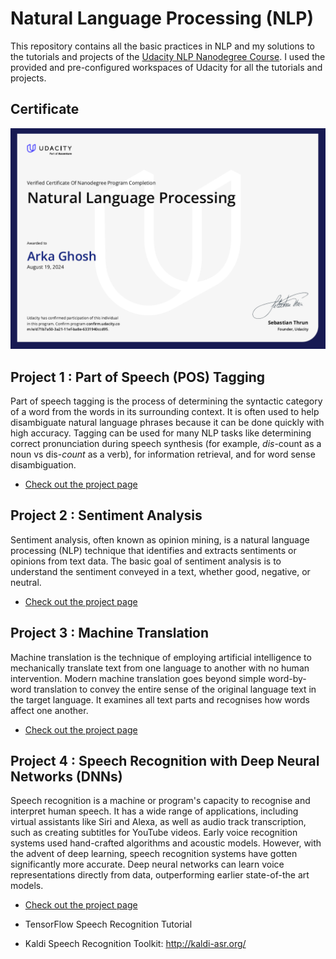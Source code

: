 # Natural Language Processing (NLP)

This repository contains all the basic practices in NLP and my solutions to the tutorials and projects of the [Udacity NLP Nanodegree Course](https://www.udacity.com/course/natural-language-processing-nanodegree--nd892). I used the provided and pre-configured workspaces of Udacity for all the tutorials and projects.

## Certificate

[<img src="./FinalCertificate.PNG">](https://confirm.udacity.com/e/d71b7a50-3a21-11ef-ba8e-6331940ccd95)

## Project 1 : Part of Speech (POS) Tagging

Part of speech tagging is the process of determining the syntactic category of a word from the words in its surrounding context. It is often used to help disambiguate natural language phrases because it can be done quickly with high accuracy. Tagging can be used for many NLP tasks like determining correct pronunciation during speech synthesis (for example, _dis_-count as a noun vs dis-_count_ as a verb), for information retrieval, and for word sense disambiguation.

- [Check out the project page](<https://github.com/aghoshpro/Upskill-Myself/tree/main/Natural%20Language%20Processing%20(NLP)-NanoDegree/P3.%20Project%20HMM%20Tagger>)

## Project 2 : Sentiment Analysis

Sentiment analysis, often known as opinion mining, is a natural language processing (NLP) technique that identifies and extracts sentiments or opinions from text data. The basic goal of sentiment analysis is to understand the sentiment conveyed in a text, whether good, negative, or neutral.

- [Check out the project page](<https://github.com/aghoshpro/Upskill-Myself/tree/main/Natural%20Language%20Processing%20(NLP)-NanoDegree/P3.%20Project%20HMM%20Tagger>)

## Project 3 : Machine Translation

Machine translation is the technique of employing artificial intelligence to mechanically translate text from one language to another with no human intervention. Modern machine translation goes beyond simple word-by-word translation to convey the entire sense of the original language text in the target language. It examines all text parts and recognises how words affect one another.

- [Check out the project page](<https://github.com/aghoshpro/Upskill-Myself/tree/main/Natural%20Language%20Processing%20(NLP)-NanoDegree/P9.%20Machine%20Translation>)

## Project 4 : Speech Recognition with Deep Neural Networks (DNNs)

Speech recognition is a machine or program's capacity to recognise and interpret human speech. It has a wide range of applications, including virtual assistants like Siri and Alexa, as well as audio track transcription, such as creating subtitles for YouTube videos. Early voice recognition systems used hand-crafted algorithms and acoustic models. However, with the advent of deep learning, speech recognition systems have gotten significantly more accurate. Deep neural networks can learn voice representations directly from data, outperforming earlier state-of-the art models.

- [Check out the project page](<https://github.com/aghoshpro/Upskill-Myself/tree/main/Natural%20Language%20Processing%20(NLP)-NanoDegree/P10.%20Speech%20Recognition%20with%20DNN>)

- TensorFlow Speech Recognition Tutorial
- Kaldi Speech Recognition Toolkit: http://kaldi-asr.org/
